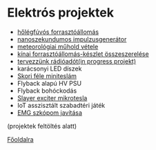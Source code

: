 # Elektrós projektek

- [hőlégfúvós forrasztóállomás](heatgun/heatgun.md)
- [nanoszekundumos impulzusgenerátor](tdr/tdr.md)
- [meteorológiai műhold vétele](noaa/noaa.md)
- [kínai forrasztóállomás-készlet összeszerelése](solderingstation/ST.md)
- [tervezzünk rádióadót(in progress projekt)](amado/amado.md)
- karácsonyi LED díszek
- [Skori féle miniteslám](tesla/skori.md)
- Flyback alapú HV PSU
- Flyback bohóckodás
- [Slayer exciter mikrotesla](tesla/slexciter.md)
- IoT asszisztált szabadtéri játék
- [EMG szkópom javítása](emgrep/repair.md)

(projektek feltöltés alatt)

[Főoldalra](../README.md)
